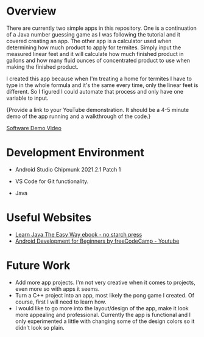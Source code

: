 # Overview

There are currently two simple apps in this repository. One is a continuation of a Java number guessing game as I was following the tutorial and it covered creating an app. The other app is a calculator used when determining how much product to apply for termites. Simply input the measured linear feet and it will calculate how much finished product in gallons and how many fluid ounces of concentrated product to use when making the finished product.

I created this app because when I'm treating a home for termites I have to type in the whole formula and it's the same every time, only the linear feet is different. So I figured I could automate that process and only have one variable to input.

{Provide a link to your YouTube demonstration.  It should be a 4-5 minute demo of the app running and a walkthrough of the code.}

[Software Demo Video](http://youtube.link.goes.here)

# Development Environment

* Android Studio Chipmunk 2021.2.1 Patch 1

* VS Code for Git functionality.

* Java

# Useful Websites

* [Learn Java The Easy Way ebook - no starch press](https://nostarch.com/learnjava)
* [Android Development for Beginners by freeCodeCamp - Youtube ](https://www.youtube.com/watch?v=fis26HvvDII&t=15046s)

# Future Work

* Add more app projects. I'm not very creative when it comes to projects, even more so with apps it seems.
* Turn a C++ project into an app, most likely the pong game I created. Of course, first I will need to learn how.
* I would like to go more into the layout/design of the app, make it look more appealing and professional. Currently the app is functional and I only experimented a little with changing some of the design colors so it didn't look so plain.